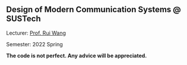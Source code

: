 ## Design of Modern Communication Systems @ SUSTech

Lecturer: [Prof. Rui Wang](https://eee.sustech.edu.cn/p/wangrui/)

Semester: 2022 Spring

**The code is not perfect. Any advice will be appreciated.**
